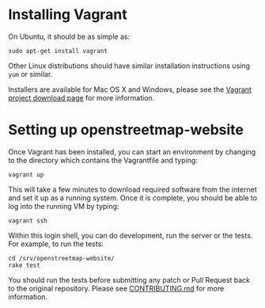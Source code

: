 # Installing Vagrant

On Ubuntu, it should be as simple as:

```
sudo apt-get install vagrant
```

Other Linux distributions should have similar installation instructions using `yum` or similar.

Installers are available for Mac OS X and Windows, please see the [Vagrant project download page](http://www.vagrantup.com/downloads) for more information.

# Setting up openstreetmap-website

Once Vagrant has been installed, you can start an environment by changing to the directory which contains the Vagrantfile and typing:

```
vagrant up
```

This will take a few minutes to download required software from the internet and set it up as a running system. Once it is complete, you should be able to log into the running VM by typing:

```
vagrant ssh
```

Within this login shell, you can do development, run the server or the tests. For example, to run the tests:

```
cd /srv/openstreetmap-website/
rake test
```

You should run the tests before submitting any patch or Pull Request back to the original repository. Please see [CONTRIBUTING.md](CONTRIBUTING.md) for more information.
